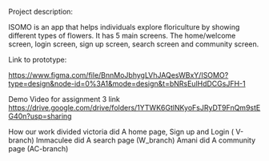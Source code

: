 Project description:

ISOMO is an app that helps individuals explore floriculture by showing different types of flowers. It has 5 main screens. The home/welcome screen, login screen, sign up screen, search screen and community screen.

Link to prototype:

https://www.figma.com/file/BnnMoJbhygLVhJAQesWBxY/ISOMO?type=design&node-id=0%3A1&mode=design&t=bNRsEulHdDCGsJFH-1

Demo Video for assignment 3 link
https://drive.google.com/drive/folders/1YTWK6GtlNKyoFsJRyDT9FnQm9stEG40n?usp=sharing

How our work divided
victoria did A home page, Sign up and Login ( V-branch)
Immaculee did A search page (W_branch)
Amani did A community page (AC-branch)
